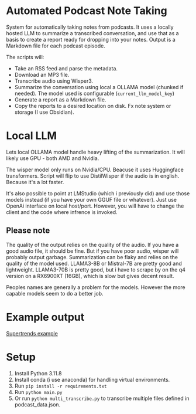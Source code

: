 # Automated Podcast Note Taking

System for automatically taking notes from podcasts.
It uses a locally hosted LLM to summarize a transcribed conversation, and use that as a basis to create a report ready for dropping into your notes. Output is a Markdown file for each podcast episode.

The scripts will:

- Take an RSS feed and parse the metadata.
- Download an MP3 file.
- Transcribe audio using Wisper3.
- Summarize the conversation using local a OLLAMA model (chunked if needed). The model used is configurable (`current_llm_model_key`)
- Generate a report as a Markdown file.
- Copy the reports to a desired location on disk. Fx note system or storage (I use Obsidian).

# Local LLM

Lets local OLLAMA model handle heavy lifting of the summarization. It will likely use GPU - both AMD and Nvidia.

The wisper model only runs on Nvidia/CPU. Beacuse it uses Huggingface transformers.
Script will flip to use DistilWisper if the audio is in english. Because it's a lot faster.

It's also possible to point at LMStudio (which i previously did) and use those models instead (if you have your own GGUF file or whatever). Just use OpenAi interface on local host/port. However, you will have to change the client and the code where infrence is invoked.

## Please note

The quality of the output relies on the quality of the audio. If you have a good audio file, it should be fine. But if you have poor audio, wisper will probably output garbage.
Summarization can be flaky and relies on the quality of the model used. LLAMA3-8B or Mistral-7B are pretty good and lightweight. LLAMA3-70B is pretty good, but i have to scrape by on the q4 version on a RX6900XT (16GB), which is slow but gives decent result.

Peoples names are generally a problem for the models. However the more capable models seem to do a better job.

# Example output

[Supertrends example](example-supertrend.md)

# Setup

1.  Install Python 3.11.8
2.  Install conda (i use anaconda) for handling virtual environments.
3.  Run `pip install -r requirements.txt`
4.  Run `python main.py`
5.  Or run `python multi_transcribe.py` to transcribe multiple files defined in podcast_data.json.
